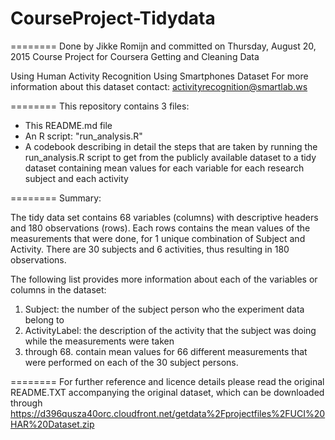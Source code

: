 # CourseProject-Tidydata

========
Done by Jikke Romijn and committed on Thursday, August 20, 2015
Course Project for Coursera Getting and Cleaning Data

Using Human Activity Recognition Using Smartphones Dataset
For more information about this dataset contact: activityrecognition@smartlab.ws

========
This repository contains 3 files:
- This README.md file
- An R script: "run_analysis.R"
- A codebook describing in detail the steps that are taken by running the run_analysis.R script to get from the publicly available dataset to a tidy dataset containing mean values for each variable for each research subject and each activity

========
Summary:

The tidy data set contains 68 variables (columns) with descriptive headers and 180 observations (rows).
Each rows contains the mean values of the measurements that were done, for 1 unique combination of Subject and Activity.
There are 30 subjects and 6 activities, thus resulting in 180 observations.

The following list provides more information about each of the variables or columns in the dataset:

1. Subject: the number of the subject person who the experiment data belong to
2. ActivityLabel: the description of the activity that the subject was doing while the measurements were taken
3. through 68. contain mean values for 66 different measurements that were performed on each of the 30 subject persons.

========
For further reference and licence details please read the original README.TXT accompanying the original dataset, which can be downloaded through https://d396qusza40orc.cloudfront.net/getdata%2Fprojectfiles%2FUCI%20HAR%20Dataset.zip
